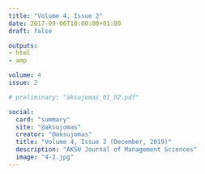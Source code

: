```yaml
---
title: "Volume 4, Issue 2"
date: 2017-09-06T10:00:00+01:00
draft: false

outputs: 
- html
- amp

volume: 4
issue: 2

# preliminary: "aksujomas_01_02.pdf" 

social:
  card: "summary"
  site: "@aksujomas"
  creator: "@aksujomas"
  title: "Volume 4, Issue 2 (December, 2019)"
  description: "AKSU Journal of Management Sciences"
  image: "4-2.jpg"
---
```


